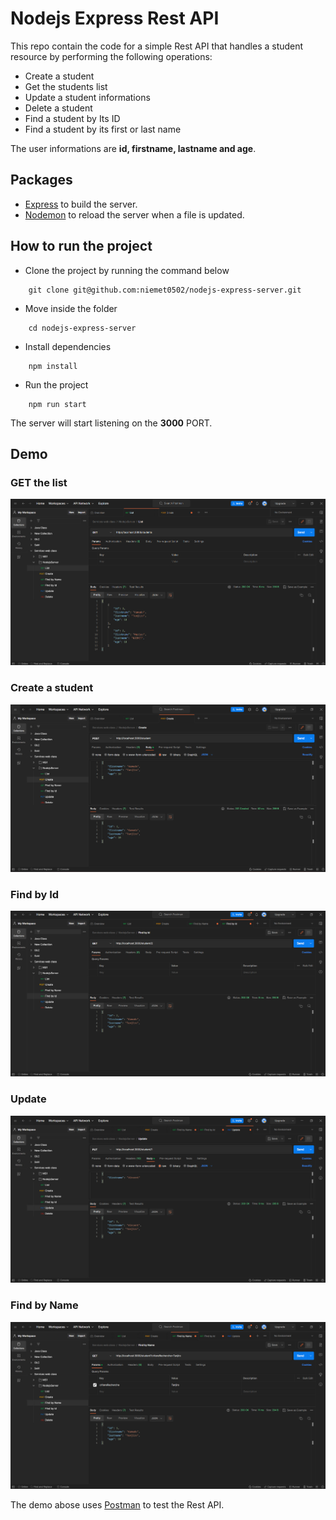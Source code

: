 # Nodejs Express Rest API

This repo contain the code for a simple Rest API that handles a student resource by performing the following operations:

- Create a student
- Get the students list
- Update a student informations
- Delete a student
- Find a student by Its ID
- Find a student by its first or last name

The user informations are **id, firstname, lastname and age**.

## Packages

- [Express](https://expressjs.com/fr/) to build the server.
- [Nodemon](https://www.npmjs.com/package/nodemon) to reload the server when a file is updated.

## How to run the project

- Clone the project by running the command below

```
    git clone git@github.com:niemet0502/nodejs-express-server.git
```

- Move inside the folder

```
    cd nodejs-express-server
```

- Install dependencies

```
    npm install
```

- Run the project

```
    npm run start
```

The server will start listening on the **3000** PORT.

## Demo

### GET the list

<img src="assets/liste.png">

### Create a student

<img src="assets/create.png">

### Find by Id

<img src="assets/FindById.png">

### Update

<img src="assets/Update.png">

### Find by Name

<img src="assets/findByName.png">

The demo abose uses [Postman](https://www.postman.com/) to test the Rest API.
